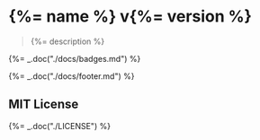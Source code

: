 # {%= name %} v{%= version %}

> {%= description %}

{%= _.doc("./docs/badges.md") %}

{%= _.doc("./docs/footer.md") %}

## MIT License

{%= _.doc("./LICENSE") %}

